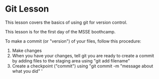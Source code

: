 # Git Lesson

This lesson covers the basics of using git for version control.

This lesson is for the first day of the MSSE boothcamp.

To make a commit (or "version") of your files, follow this procedure:

1. Make changes 
2. When you have your changes, tell git you are ready to create a commit by adding files to the staging area using "git add filename"
3. Create a checkpoint ("commit") using "git commit -m "message about what you did" '